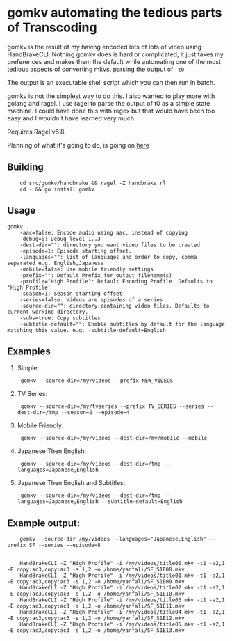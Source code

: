 gomkv automating the tedious parts of Transcoding
=================================================

gomkv is the result of my having encoded lots of lots of video using HandBrakeCLI. Nothing gomkv does is hard or complicated, it just takes my preferences and makes them the default while automating one of the most tedious aspects of converting mkvs, parsing the output of ```-t0```

The output is an executable shell script which you can then run in batch.

gomkv is not the simplest way to do this. I also wanted to play more with golang and ragel. I use ragel to parse the output of t0 as a simple state machine. I could have done this with regex but that would have been too easy and I wouldn't have learned very much.

Requires Ragel v6.8.

Planning of what it's going to do, is going on [here](https://www.evernote.com/shard/s28/sh/7e79e2e8-925e-4aec-8852-a71954d63040/2327eb4a7245582ddc6822f5d5b1be8a)

Building
--------
		cd src/gomkv/handbrake && ragel -Z handbrake.rl
		cd - && go install gomkv

Usage
-----
	gomkv
		-aac=false: Encode audio using aac, instead of copying
		-debug=0: Debug level 1..3
		-dest-dir="": directory you want video files to be created
		-episode=1: Episode starting offset.
		-languages="": list of languages and order to copy, comma separated e.g. English,Japanese
		-mobile=false: Use mobile friendly settings
		-prefix="": Default Prefix for output filename(s)
		-profile="High Profile": Default Encoding Profile. Defaults to 'High Profile'
		-season=1: Season starting offset.
		-series=false: Videos are episodes of a series
		-source-dir="": directory containing video files. Defaults to current working directory.
		-subs=true: Copy subtitles
		-subtitle-default="": Enable subtitles by default for the language matching this value. e.g. -subtitle-default=English
	

Examples
--------

1. Simple:

		gomkv --source-dir=/my/videos --prefix NEW_VIDEOS

2. TV Series:

		gomkv --source-dir=/my/tvseries --prefix TV_SERIES --series --dest-dir=/tmp --season=2 --episode=4

3. Mobile Friendly:

		gomkv --source-dir=/my/videos --dest-dir=/my/mobile --mobile

4. Japanese Then English:

		gomkv --source-dir=/my/videos --dest-dir=/tmp --languages=Japanese,English

5. Japanese Then English and Subtitles:

		gomkv --source-dir=/my/videos --dest-dir=/tmp --languages=Japanese,English --subtitle-default=English

Example output:
---------------

		gomkv --source-dir /my/videos --languages="Japanese,English" --prefix SF --series --episode=8


		HandBrakeCLI -Z "High Profile" -i /my/videos/title00.mkv -t1 -a2,1 -E copy:ac3,copy:ac3 -s 1,2 -o /home/yanfali/SF_S1E08.mkv
		HandBrakeCLI -Z "High Profile" -i /my/videos/title01.mkv -t1 -a2,1 -E copy:ac3,copy:ac3 -s 1,2 -o /home/yanfali/SF_S1E09.mkv
		HandBrakeCLI -Z "High Profile" -i /my/videos/title02.mkv -t1 -a2,1 -E copy:ac3,copy:ac3 -s 1,2 -o /home/yanfali/SF_S1E10.mkv
		HandBrakeCLI -Z "High Profile" -i /my/videos/title03.mkv -t1 -a2,1 -E copy:ac3,copy:ac3 -s 1,2 -o /home/yanfali/SF_S1E11.mkv
		HandBrakeCLI -Z "High Profile" -i /my/videos/title04.mkv -t1 -a2,1 -E copy:ac3,copy:ac3 -s 1,2 -o /home/yanfali/SF_S1E12.mkv
		HandBrakeCLI -Z "High Profile" -i /my/videos/title05.mkv -t1 -a2,1 -E copy:ac3,copy:ac3 -s 1,2 -o /home/yanfali/SF_S1E13.mkv

